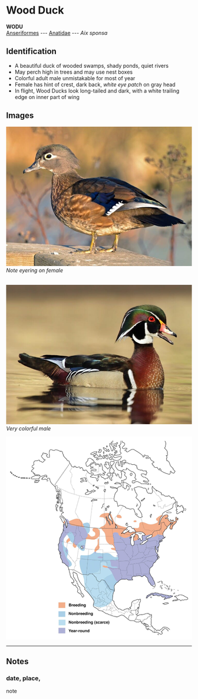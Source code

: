 # Wood Duck
**WODU**  
[Anseriformes](/BIRD.GUIDE/ORDERS/ANSERIFORMES/) --- [Anatidae](/BIRD.GUIDE/ORDERS/ANSERIFORMES/ANATIDAE) --- *Aix sponsa*

## Identification
- A beautiful duck of wooded swamps, shady ponds, quiet rivers
- May perch high in trees and may use nest boxes
- Colorful adult male unmistakable for most of year
- Female has hint of crest, dark back, *white eye patch* on gray head
- In flight, Wood Ducks look long-tailed and dark, with a white trailing edge on inner part of wing

## Images
![](/BIRD.GUIDE/IMAGES/wodu.female.jpg)</br>
*Note eyering on female* </br></br>

![](/BIRD.GUIDE/IMAGES/wodu.male.jpg)</br>
*Very colorful male*

![](/BIRD.GUIDE/IMAGES/wodu.map.jpg)

----
## Notes
### date, place,
note
